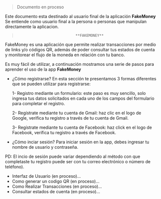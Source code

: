 > Documento en proceso

>
>
>
 Este documento esta destinado al usuario final de la aplicación **FakeMoney**
 Se entiende como usuario final a la persona o personas que manipulan directamente la aplicacion.  
>
>
>                                **FAKEMONEY**

FakeMoney es una aplicación que permite realizar transacciones por medio de links y/o códigos QR, además de poder consultar tus estados de cuenta y monitorear 
el flujo de la moneda en relación con tu banco.
>
>
Es muy fácil de utilizar, a continuación mostramos una serie de pasos para aprender el uso de la app **FakeMoney** 

- ¿Cómo registrarse? 
En esta sección te presentamos 3 formas diferentes que se pueden utilizar para registrarse: 

	
	1- Registro mediante un formulario: este paso es muy sencillo, solo ingresa tus datos solicitados en cada uno de los campos del formulario para completar el registro.

	2- Regístrate mediante tu cuenta de Gmail: haz clic en el logo de Google, verifica tu registro a través de tu cuenta de Gmail.
	
	3- Regístrate mediante tu cuenta de Facebook: haz click en el logo de Facebook, verifica tu registro a través de Facebook.

>
>
>

- ¿Cómo inciar sesión?
Para iniciar sesión en la app, debes ingresar tu nombre de usuario y contraseña.

PD: El incio de sesión puede variar dependiendo al método con que completaste tu registro
puede ser con tu correo electrónico o número de teléfono).
>
>
- Interfaz de Usuario (en proceso)...
- Como generar un codigo QR (en proceso)...
- Como Realizar Transacciones (en proceso)...
- Consultar estados de cuenta (en proceso)...
>
>
>
>

